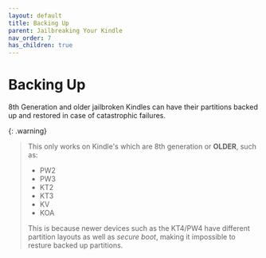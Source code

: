 ```yaml
---
layout: default
title: Backing Up
parent: Jailbreaking Your Kindle
nav_order: 7
has_children: true
---
```


# Backing Up
8th Generation and older jailbroken Kindles can have their partitions backed up and restored in case of catastrophic failures.

{: .warning}
> This only works on Kindle's which are 8th generation or **OLDER**, such as:
> - PW2
> - PW3
> - KT2
> - KT3
> - KV
> - KOA
> 
> This is because newer devices such as the KT4/PW4 have different partition layouts as well as *secure boot*,  making it impossible to resture backed up partitions.